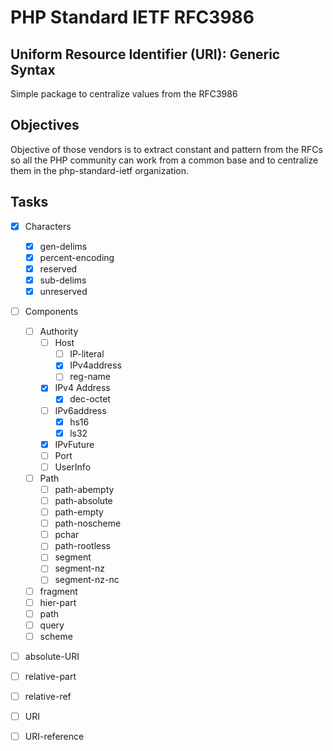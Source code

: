 # PHP Standard IETF RFC3986
## Uniform Resource Identifier (URI): Generic Syntax

Simple package to centralize values from the RFC3986

## Objectives

Objective of those vendors is to extract constant and pattern from the RFCs so all the PHP community can work from a 
common base and to centralize them in the php-standard-ietf organization.

## Tasks

- [x] Characters
  - [x] gen-delims
  - [x] percent-encoding
  - [x] reserved
  - [x] sub-delims
  - [x] unreserved
- [ ] Components
  - [ ] Authority
      - [ ] Host
          - [ ] IP-literal
          - [x] IPv4address
          - [ ] reg-name
      - [x] IPv4 Address
          - [x] dec-octet
      - [ ] IPv6address
          - [x] hs16
          - [x] ls32
      - [x] IPvFuture
      - [ ] Port
      - [ ] UserInfo
  - [ ] Path
    - [ ] path-abempty
    - [ ] path-absolute
    - [ ] path-empty
    - [ ] path-noscheme
    - [ ] pchar
    - [ ] path-rootless
    - [ ] segment
    - [ ] segment-nz
    - [ ] segment-nz-nc
  - [ ] fragment
  - [ ] hier-part
  - [ ] path
  - [ ] query
  - [ ] scheme
- [ ] absolute-URI
- [ ] relative-part
- [ ] relative-ref
- [ ] URI
- [ ] URI-reference



